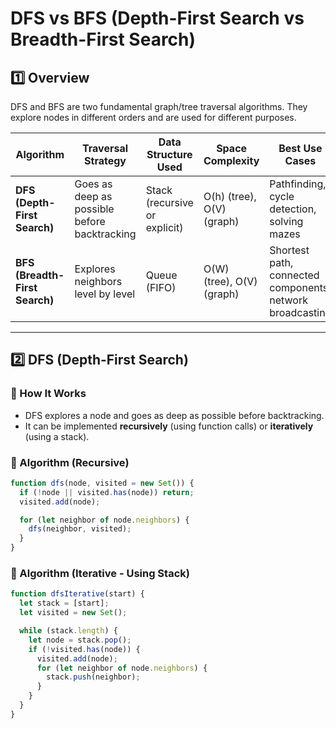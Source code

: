 # DFS vs BFS (Depth-First Search vs Breadth-First Search)

## 1️⃣ Overview

DFS and BFS are two fundamental graph/tree traversal algorithms. They explore nodes in different orders and are used for different purposes.

| Algorithm                      | Traversal Strategy                           | Data Structure Used           | Space Complexity          | Best Use Cases                                            |
| ------------------------------ | -------------------------------------------- | ----------------------------- | ------------------------- | --------------------------------------------------------- |
| **DFS (Depth-First Search)**   | Goes as deep as possible before backtracking | Stack (recursive or explicit) | O(h) (tree), O(V) (graph) | Pathfinding, cycle detection, solving mazes               |
| **BFS (Breadth-First Search)** | Explores neighbors level by level            | Queue (FIFO)                  | O(W) (tree), O(V) (graph) | Shortest path, connected components, network broadcasting |

---

## 2️⃣ DFS (Depth-First Search)

### 📌 How It Works

- DFS explores a node and goes as deep as possible before backtracking.
- It can be implemented **recursively** (using function calls) or **iteratively** (using a stack).

### 📌 Algorithm (Recursive)

```js
function dfs(node, visited = new Set()) {
  if (!node || visited.has(node)) return;
  visited.add(node);

  for (let neighbor of node.neighbors) {
    dfs(neighbor, visited);
  }
}
```

### 📌 Algorithm (Iterative - Using Stack)

```js
function dfsIterative(start) {
  let stack = [start];
  let visited = new Set();

  while (stack.length) {
    let node = stack.pop();
    if (!visited.has(node)) {
      visited.add(node);
      for (let neighbor of node.neighbors) {
        stack.push(neighbor);
      }
    }
  }
}
```
